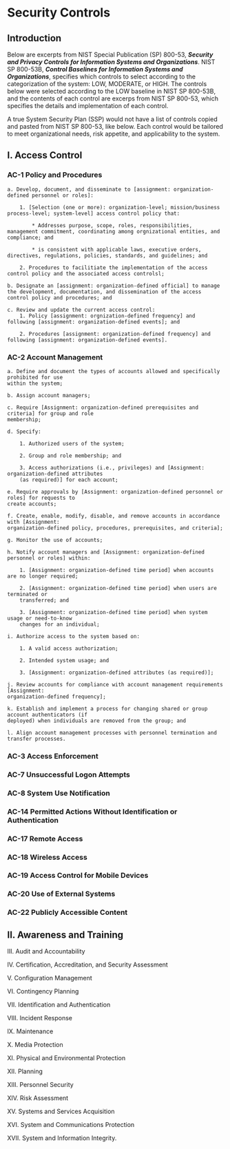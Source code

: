 # Security Controls 

## Introduction

Below are excerpts from NIST Special Publication (SP) 800-53, ***Security and Privacy Controls for Information Systems and Organizations***. NIST SP 800-53B, ***Control Baselines for Information Systems and Organizations***, specifies which controls to select according to the categorization of the system: LOW, MODERATE, or HIGH. The controls below were selected according to the LOW baseline in NIST SP 800-53B, and the contents of each control are excerps from NIST SP 800-53, which specifies the details and implementation of each control.

A true System Security Plan (SSP) would not have a list of controls copied and pasted from NIST SP 800-53, like below. Each control would be tailored to meet organizational needs, risk appetite, and applicability to the system.


## I. Access Control

### AC-1 Policy and Procedures 

	a. Develop, document, and disseminate to [assignment: organization-defined personnel or roles]:

		1. [Selection (one or more): organization-level; mission/business process-level; system-level] access control policy that:

			* Addresses purpose, scope, roles, responsibilities, management commitment, coordinating among orgnizational entities, and compliance; and

			* is consistent with applicable laws, executive orders, directives, regulations, policies, standards, and guidelines; and

		2. Procedures to facilitiate the implementation of the access control policy and the associated access controlsl;

	b. Designate an [assignment: organization-defined official] to manage the development, documentation, and dissemination of the access control policy and procedures; and

	c. Review and update the current access control:
		1. Policy [assignment: orgnization-defined frequency] and following [assignment: organization-defined events]; and

		2. Procedures [assignment: organization-defined frequency] and following [assignment: organization-defined events].

### AC-2 Account Management

	a. Define and document the types of accounts allowed and specifically prohibited for use
	within the system;

	b. Assign account managers;

	c. Require [Assignment: organization-defined prerequisites and criteria] for group and role
	membership;

	d. Specify:

		1. Authorized users of the system;

		2. Group and role membership; and

		3. Access authorizations (i.e., privileges) and [Assignment: organization-defined attributes
		(as required)] for each account;

	e. Require approvals by [Assignment: organization-defined personnel or roles] for requests to
	create accounts;

	f. Create, enable, modify, disable, and remove accounts in accordance with [Assignment:
	organization-defined policy, procedures, prerequisites, and criteria];

	g. Monitor the use of accounts;

	h. Notify account managers and [Assignment: organization-defined personnel or roles] within:

		1. [Assignment: organization-defined time period] when accounts are no longer required;

		2. [Assignment: organization-defined time period] when users are terminated or
		transferred; and

		3. [Assignment: organization-defined time period] when system usage or need-to-know
		changes for an individual;

	i. Authorize access to the system based on:

		1. A valid access authorization;

		2. Intended system usage; and

		3. [Assignment: organization-defined attributes (as required)];

	j. Review accounts for compliance with account management requirements [Assignment:
	organization-defined frequency];

	k. Establish and implement a process for changing shared or group account authenticators (if
	deployed) when individuals are removed from the group; and

	l. Align account management processes with personnel termination and transfer processes.

### AC-3 Access Enforcement

### AC-7 Unsuccessful Logon Attempts



### AC-8 System Use Notification



### AC-14 Permitted Actions Without Identification or Authentication



### AC-17 Remote Access

### AC-18 Wireless Access

### AC-19 Access Control for Mobile Devices

### AC-20 Use of External Systems

### AC-22 Publicly Accessible Content

## II. Awareness and Training

III. Audit and Accountability

IV. Certification, Accreditation, and Security Assessment

V. Configuration Management

VI. Contingency Planning

VII. Identification and Authentication

VIII. Incident Response

IX. Maintenance

X. Media Protection

XI. Physical and Environmental Protection

XII. Planning

XIII. Personnel Security

XIV. Risk Assessment

XV. Systems and Services Acquisition

XVI. System and Communications Protection

XVII. System and Information Integrity.
